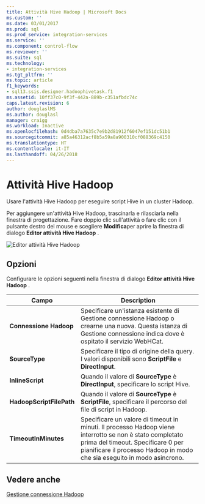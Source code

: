 ```yaml
---
title: Attività Hive Hadoop | Microsoft Docs
ms.custom: ''
ms.date: 03/01/2017
ms.prod: sql
ms.prod_service: integration-services
ms.service: ''
ms.component: control-flow
ms.reviewer: ''
ms.suite: sql
ms.technology:
- integration-services
ms.tgt_pltfrm: ''
ms.topic: article
f1_keywords:
- sql13.ssis.designer.hadoophivetask.f1
ms.assetid: 10ff37c0-9f3f-442a-889b-c351afbdc74c
caps.latest.revision: 6
author: douglaslMS
ms.author: douglasl
manager: craigg
ms.workload: Inactive
ms.openlocfilehash: 0d4dba7a7635c7e9b2d81912f6047ef151dc51b1
ms.sourcegitcommit: a85a46312acf8b5a59a8a900310cf088369c4150
ms.translationtype: HT
ms.contentlocale: it-IT
ms.lasthandoff: 04/26/2018
---
```

# <a name="hadoop-hive-task"></a>Attività Hive Hadoop
  Usare l'attività Hive Hadoop per eseguire script Hive in un cluster Hadoop.  
  
 Per aggiungere un'attività Hive Hadoop, trascinarla e rilasciarla nella finestra di progettazione. Fare doppio clic sull'attività o fare clic con il pulsante destro del mouse e scegliere **Modifica**per aprire la finestra di dialogo **Editor attività Hive Hadoop** .  
  
 ![Editor attività Hive Hadoop](../../integration-services/control-flow/media/hadoop-hive-task.png "Editor attività Hive Hadoop")  
  
## <a name="options"></a>Opzioni  
 Configurare le opzioni seguenti nella finestra di dialogo **Editor attività Hive Hadoop** .  
  
|Campo|Description|  
|-----------|-----------------|  
|**Connessione Hadoop**|Specificare un'istanza esistente di Gestione connessione Hadoop o crearne una nuova. Questa istanza di Gestione connessione indica dove è ospitato il servizio WebHCat.|  
|**SourceType**|Specificare il tipo di origine della query. I valori disponibili sono **ScriptFile** e **DirectInput**.|  
|**InlineScript**|Quando il valore di **SourceType** è **DirectInput**, specificare lo script Hive.|  
|**HadoopScriptFilePath**|Quando il valore di **SourceType** è **ScriptFile**, specificare il percorso del file di script in Hadoop.|  
|**TimeoutInMinutes**|Specificare un valore di timeout in minuti. Il processo Hadoop viene interrotto se non è stato completato prima del timeout. Specificare 0 per pianificare il processo Hadoop in modo che sia eseguito in modo asincrono.|  
  
## <a name="see-also"></a>Vedere anche  
 [Gestione connessione Hadoop](../../integration-services/connection-manager/hadoop-connection-manager.md)  
  
  
